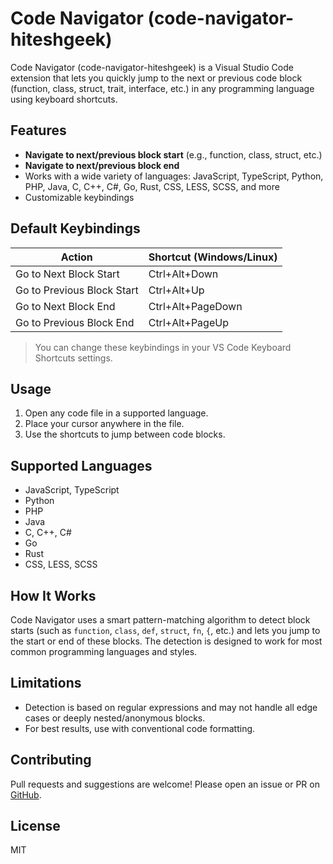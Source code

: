 # Code Navigator (code-navigator-hiteshgeek)

Code Navigator (code-navigator-hiteshgeek) is a Visual Studio Code extension that lets you quickly jump to the next or previous code block (function, class, struct, trait, interface, etc.) in any programming language using keyboard shortcuts.

## Features

- **Navigate to next/previous block start** (e.g., function, class, struct, etc.)
- **Navigate to next/previous block end**
- Works with a wide variety of languages: JavaScript, TypeScript, Python, PHP, Java, C, C++, C#, Go, Rust, CSS, LESS, SCSS, and more
- Customizable keybindings

## Default Keybindings

| Action                     | Shortcut (Windows/Linux) |
| -------------------------- | ------------------------ |
| Go to Next Block Start     | Ctrl+Alt+Down            |
| Go to Previous Block Start | Ctrl+Alt+Up              |
| Go to Next Block End       | Ctrl+Alt+PageDown        |
| Go to Previous Block End   | Ctrl+Alt+PageUp          |

> You can change these keybindings in your VS Code Keyboard Shortcuts settings.

## Usage

1. Open any code file in a supported language.
2. Place your cursor anywhere in the file.
3. Use the shortcuts to jump between code blocks.

## Supported Languages

- JavaScript, TypeScript
- Python
- PHP
- Java
- C, C++, C#
- Go
- Rust
- CSS, LESS, SCSS

## How It Works

Code Navigator uses a smart pattern-matching algorithm to detect block starts (such as `function`, `class`, `def`, `struct`, `fn`, `{`, etc.) and lets you jump to the start or end of these blocks. The detection is designed to work for most common programming languages and styles.

## Limitations

- Detection is based on regular expressions and may not handle all edge cases or deeply nested/anonymous blocks.
- For best results, use with conventional code formatting.

## Contributing

Pull requests and suggestions are welcome! Please open an issue or PR on [GitHub](https://github.com/hiteshgeek/code_navigator).

## License

MIT
